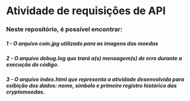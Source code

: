 <h1>Atividade de requisições de API

<h3> Neste repositório, é possível encontrar:

<h5> 1 - O arquivo coin.jpg utilizado para as imagens das moedas
</h5>

<h5>    2 - O arquivo debug.log que trará a(s) mensagem(s) de erro durante a execução do código.

<h5>    3 - O arquivo index.html que representa a atividade desenvolvida para exibição dos dados: nome, simbolo e primeiro registro histórico das cryptomoedas.